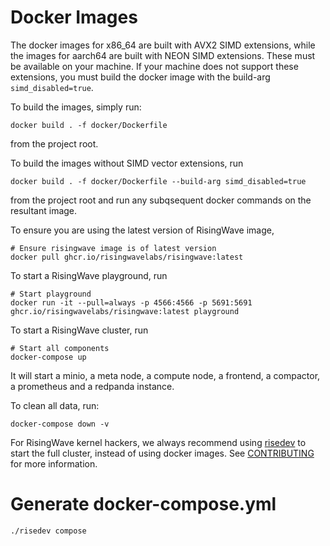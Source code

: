 # Docker Images

The docker images for x86_64 are built with AVX2 SIMD extensions, while the images for aarch64 are built with NEON SIMD extensions. These must be available on your machine. If your machine does not support these extensions, you must build the docker image with the build-arg `simd_disabled=true`.

To build the images, simply run:

```
docker build . -f docker/Dockerfile
```

from the project root.

To build the images without SIMD vector extensions, run 

```
docker build . -f docker/Dockerfile --build-arg simd_disabled=true
```

from the project root and run any subqsequent docker commands on the resultant image.

To ensure you are using the latest version of RisingWave image,

```
# Ensure risingwave image is of latest version
docker pull ghcr.io/risingwavelabs/risingwave:latest
```

To start a RisingWave playground, run

```
# Start playground
docker run -it --pull=always -p 4566:4566 -p 5691:5691 ghcr.io/risingwavelabs/risingwave:latest playground
```

To start a RisingWave cluster, run

```
# Start all components
docker-compose up
```

It will start a minio, a meta node, a compute node, a frontend, a compactor, a prometheus and a redpanda instance.

To clean all data, run:

```
docker-compose down -v
```

For RisingWave kernel hackers, we always recommend using [risedev](../src/risedevtool/README.md) to start the full cluster, instead of using docker images.
See [CONTRIBUTING](../CONTRIBUTING.md) for more information.

# Generate docker-compose.yml

```bash
./risedev compose
```
